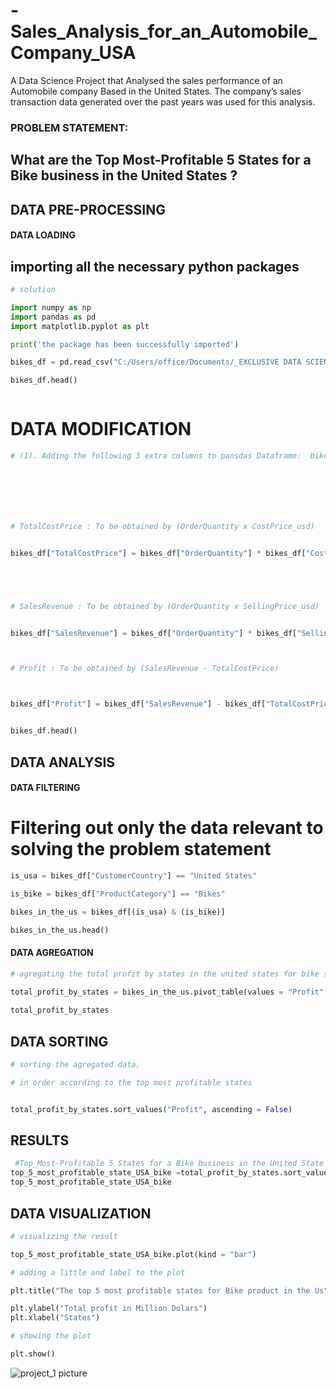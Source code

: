 # -Sales_Analysis_for_an_Automobile_Company_USA
A Data Science Project that Analysed  the sales performance of an Automobile company Based in the United States. The company’s sales transaction data generated over the past years was used for this  analysis.
### PROBLEM STATEMENT:
## What are the Top Most-Profitable 5 States for a Bike business in the United States ?
## DATA PRE-PROCESSING
#### DATA LOADING
## importing all the necessary python packages 
```python
# solution 

import numpy as np 
import pandas as pd 
import matplotlib.pyplot as plt

print('the package has been successfully imported')

```
```python
bikes_df = pd.read_csv("C:/Users/office/Documents/_EXCLUSIVE DATA SCIENCE BOOT CAMP_STUDENT FOLDER/_DATASET/bikes.csv")

bikes_df.head()



```
# DATA MODIFICATION
```python
# (1). Adding the following 3 extra columns to pansdas Dataframe:  bikes_df







# TotalCostPrice : To be obtained by (OrderQuantity x CostPrice_usd)


bikes_df["TotalCostPrice"] = bikes_df["OrderQuantity"] * bikes_df["CostPrice_usd"] 





# SalesRevenue : To be obtained by (OrderQuantity x SellingPrice_usd)


bikes_df["SalesRevenue"] = bikes_df["OrderQuantity"] * bikes_df["SellingPrice_usd"] 



# Profit : To be obtained by (SalesRevenue - TotalCostPrice)



bikes_df["Profit"] = bikes_df["SalesRevenue"] - bikes_df["TotalCostPrice"]


bikes_df.head()

```
## DATA ANALYSIS
#### DATA FILTERING
 # Filtering out only the data relevant to solving the problem statement
 ```python
is_usa = bikes_df["CustomerCountry"] == "United States"

is_bike = bikes_df["ProductCategory"] == "Bikes" 

bikes_in_the_us = bikes_df[(is_usa) & (is_bike)]

bikes_in_the_us.head()


```
#### DATA AGREGATION
```python
# agregating the total profit by states in the united states for bike sales

total_profit_by_states = bikes_in_the_us.pivot_table(values = "Profit", index = "CustomerState",aggfunc = np.sum)
 
total_profit_by_states

```
## DATA SORTING
```python
# sorting the agregated data,

# in order according to the top most profitable states


total_profit_by_states.sort_values("Profit", ascending = False)


```
## RESULTS
```python
 #Top_Most-Profitable 5 States for a Bike business in the United State ?
top_5_most_profitable_state_USA_bike =total_profit_by_states.sort_values("Profit", ascending = False).head()
top_5_most_profitable_state_USA_bike

```
## DATA VISUALIZATION
```python
# visualizing the result

top_5_most_profitable_state_USA_bike.plot(kind = "bar")

# adding a little and label to the plot 

plt.title("The top 5 most profitable states for Bike product in the Us")

plt.ylabel("Total profit in Million Dolars")
plt.xlabel("States")

# showing the plot

plt.show()

```


![project_1 picture](https://github.com/user-attachments/assets/3b4e2801-456d-4c4f-9be2-30fa122c31bf)

